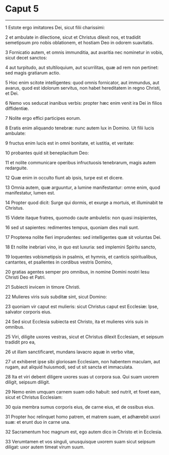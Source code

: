 # Caput 5

***

1 Estote ergo imitatores Dei, sicut filii charissimi:

2 et ambulate in dilectione, sicut et Christus dilexit nos, et tradidit semetipsum pro nobis oblationem, et hostiam Deo in odorem suavitatis.

3 Fornicatio autem, et omnis immunditia, aut avaritia nec nominetur in vobis, sicut decet sanctos:

4 aut turpitudo, aut stultiloquium, aut scurrilitas, quæ ad rem non pertinet: sed magis gratiarum actio.

5 Hoc enim scitote intelligentes: quod omnis fornicator, aut immundus, aut avarus, quod est idolorum servitus, non habet hereditatem in regno Christi, et Dei.

6 Nemo vos seducat inanibus verbis: propter hæc enim venit ira Dei in filios diffidentiæ.

7 Nolite ergo effici participes eorum.

8 Eratis enim aliquando tenebræ: nunc autem lux in Domino. Ut filii lucis ambulate:

9 fructus enim lucis est in omni bonitate, et iustitia, et veritate:

10 probantes quid sit beneplacitum Deo:

11 et nolite communicare operibus infructuosis tenebrarum, magis autem redarguite.

12 Quæ enim in occulto fiunt ab ipsis, turpe est et dicere.

13 Omnia autem, quæ arguuntur, a lumine manifestantur: omne enim, quod manifestatur, lumen est.

14 Propter quod dicit: Surge qui dormis, et exurge a mortuis, et illuminabit te Christus.

15 Videte itaque fratres, quomodo caute ambuletis: non quasi insipientes,

16 sed ut sapientes: redimentes tempus, quoniam dies mali sunt.

17 Propterea nolite fieri imprudentes: sed intelligentes quæ sit voluntas Dei.

18 Et nolite inebriari vino, in quo est luxuria: sed implemini Spiritu sancto,

19 loquentes vobismetipsis in psalmis, et hymnis, et canticis spiritualibus, cantantes, et psallentes in cordibus vestris Domino,

20 gratias agentes semper pro omnibus, in nomine Domini nostri Iesu Christi Deo et Patri.

21 Subiecti invicem in timore Christi.

22 Mulieres viris suis subditæ sint, sicut Domino:

23 quoniam vir caput est mulieris: sicut Christus caput est Ecclesiæ: Ipse, salvator corporis eius.

24 Sed sicut Ecclesia subiecta est Christo, ita et mulieres viris suis in omnibus.

25 Viri, diligite uxores vestras, sicut et Christus dilexit Ecclesiam, et seipsum tradidit pro ea,

26 ut illam sanctificaret, mundans lavacro aquæ in verbo vitæ,

27 ut exhiberet ipse sibi gloriosam Ecclesiam, non habentem maculam, aut rugam, aut aliquid huiusmodi, sed ut sit sancta et immaculata.

28 Ita et viri debent diligere uxores suas ut corpora sua. Qui suam uxorem diligit, seipsum diligit.

29 Nemo enim umquam carnem suam odio habuit: sed nutrit, et fovet eam, sicut et Christus Ecclesiam:

30 quia membra sumus corporis eius, de carne eius, et de ossibus eius.

31 Propter hoc relinquet homo patrem, et matrem suam, et adhærebit uxori suæ: et erunt duo in carne una.

32 Sacramentum hoc magnum est, ego autem dico in Christo et in Ecclesia.

33 Verumtamen et vos singuli, unusquisque uxorem suam sicut seipsum diligat: uxor autem timeat virum suum.

